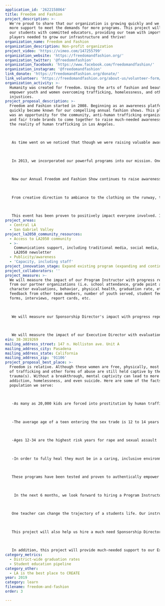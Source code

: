 ```yaml
---
application_id: '2622158064'
title: Freedom and Fashion
project_description: >-
  We're proud to share that our organization is growing quickly and we now need
  more support to meet the demands for more programs. This project will provide
  our students with committed educators, providing our team with important
  players needed to grow our infrastructure and thrive!
organization_name: Freedom and Fashion
organization_description: Non-profit organization
project_video: 'https://vimeo.com/147255799'
organization_website: 'https://freedomandfashion.org/'
organization_twitter: '@freedomnfashion'
organization_facebook: 'https://www.facebook.com/freedomandfashion/'
organization_instagram: '@freedomandfashion'
link_donate: 'https://freedomandfashion.org/donate/'
link_volunteer: 'https://freedomandfashion.org/about-us/volunteer-form/'
organization_activity: >-
  Humanity was created for freedom. Using the arts of fashion and beauty, we
  empower youth and women overcoming trafficking, homelessness, and other
  injustices.
project_proposal_description: >-
  Freedom and Fashion started in 2008. Beginning as an awareness platform, we
  quickly became known for our compelling annual fashion shows. This platform
  was an opportunity for the community, anti-human trafficking organizations,
  and fair trade brands to come together to raise much-needed awareness about
  the reality of human trafficking in Los Angeles.
   
   
   
   As time went on we noticed that though we were raising valuable awareness, there was an opportunity to directly impact trafficking survivors and we became inspired!
   
   
   
   In 2013, we incorporated our powerful programs into our mission. One of which we call "The Fashion Experience". In this program, we use the power of fashion and mentorship to promote positive transformation while creating a fashion line. Our students learn how to design and create garments from industry professionals while deeply exploring who they are and the power they possess. 
   
   
   
   Now our Annual Freedom and Fashion Show continues to raise awareness about the injustices our students are overcoming (i.e.: sex trafficking, homelessness, abandonment, physical abuse) while showcasing their original designs! 
   
   
   
   From creative direction to ambiance to the clothing on the runway, this show is 100% designed and inspired by our students and their stories. Open to the public, this powerful experience gives the community an opportunity to show their support by investing in the programs that follow. It's truly a celebration of our student's power, creativity, and uniqueness! 
   
   
   
   This event has been proven to positively impact everyone involved. It comes in high demand by our students, their families, our partners, and supporters every year.
project_areas:
  - Central LA
  - San Gabriel Valley
project_la2050_community_resources:
  - Access to LA2050 community
  - >-
    Communications support, including traditional media, social media, and
    LA2050 newsletter
  - Publicity/awareness
  - 'Capacity, including staff'
project_innovation_stage: Expand existing program (expanding and continuing ongoing successful projects)
project_collaborators: ''
project_measure: >-
  We will measure the impact of our Program Instructor with progress reports
  from our partner organizations (i.e. school attendance, grade point average,
  character evaluations, behavior, physical health, graduation rate, etc.),
  feedback from other team members, number of youth served, student feedback
  forms, interviews, report cards, etc.
   
   
   
   We will measure our Sponsorship Director's impact with progress reports from our Executive Directors, feedback from our other team members, fundraising reports, and feedback from our sponsors.
   
   
   
   We will measure the impact of our Executive Director with evaluations and progress reports from our Board of Directors, feedback from our other team members, financial reports, feedback report from our partner organizations, and the overall health and growth of our organization.
ein: 38-3819269
mailing_address_street: 147 n. Holliston ave. Unit A
mailing_address_city: Pasadena
mailing_address_state: California
mailing_address_zip: '91106'
project_proposal_best_place: >-
  Freedom is relative. Although these women are free, physically, most survivors
  of trafficking and other forms of abuse are still held captive by their
  trauma(s). Without a breakthrough, mental captivity can lead to more abuse,
  addiction, homelessness, and even suicide. Here are some of the facts on the
  population we serve:
   
   
   
   -As many as 20,000 kids are forced into prostitution by human trafficking networks every year.
   
   
   
   -The average age of a teen entering the sex trade is 12 to 14 years old.
   
   
   
   -Ages 12-34 are the highest risk years for rape and sexual assault
   
   
   
   -In order to fully heal they must be in a caring, inclusive environment that promotes breakthrough, purpose, and creative thinking. We have 3 powerful programs that were uniquely designed to take students from a place of discouragement to a place of reality and power: The Fashion Experience, The Beauty Experience, and The Stylist Experience. We combine creative job training with coaching methodology to enable our students to create a new vision and accomplish aggressive goals. 
   
   
   
   These programs have been tested and proven to authentically empower and educate our students. They are the center of our mission.
   
   
   
    In the next 6 months, we look forward to hiring a Program Instructor to conduct our programs and work closely with our partners to measure our results on a holistic level. (i.e. school attendance, grade point average, character evaluations, behavior, physical health, graduation rate, etc.) 
   
   
   
   One teacher can change the trajectory of a students life. Our instructors play the lead role in shaping successful students who not only thrive in their current environments but graduate and go forth to lead in their future college campuses and workplaces. When we have a committed instructor on our team, we’ll multiply our results quickly and more students will thrive in Los Angeles.
   
   
   
   This project will also help us hire a much need Sponsorship Director/Fundraiser. This position is crucial in getting our students the tools they need to heal and create new lives for themselves and families. Nearly all of the students we serve do not have all of the resources they need when we first meet them. We look forward to filling this gap and providing them with all of the tools they need.
   
   
   
   In addition, this project will provide much-needed support to our Executive Director. Real impact starts with a healthy foundation and support. We need our dedicated leaders to have proper salaries and protection. (insurances, workers comp, etc.) Our current Executive Director has proven to multiply our impact year after year. We know even more growth will happen when our team can fully focus on our mission without financial hindrances or the need for outside employment. This will greatly impact our organization as a whole and enable us to better serve and teach women and youth overcoming injustice in Los Angeles.
category_metrics:
  - District-wide graduation rates
  - Student education pipeline
category_other:
  - LA is the best place to CREATE
year: 2019
category: learn
filename: freedom-and-fashion
order: 3

---
```

